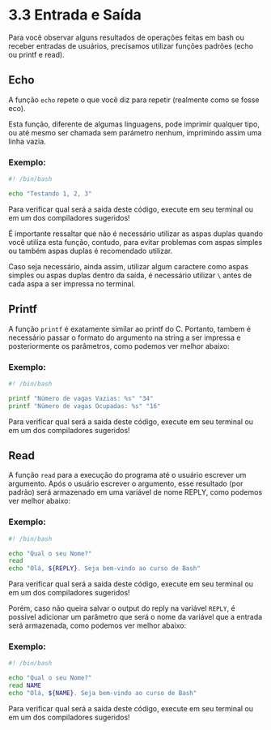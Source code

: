 # 3.3 Entrada e Saída

Para você observar alguns resultados de operações feitas em bash ou receber entradas de usuários, precisamos utilizar funções padrões (echo ou printf e read).

## Echo

A função `echo` repete o que você diz para repetir (realmente como se fosse eco).

Esta função, diferente de algumas linguagens, pode imprimir qualquer tipo, ou até mesmo ser chamada sem parámetro nenhum, imprimindo assim uma linha vazia.

### Exemplo:

```bash
#! /bin/bash

echo "Testando 1, 2, 3"

```

Para verificar qual será a saida deste código, execute em seu terminal ou em um dos compiladores sugeridos!

É importante ressaltar que não é necessário utilizar as aspas duplas quando você utiliza esta função, contudo, para evitar problemas com aspas simples ou também aspas duplas é recomendado utilizar.

Caso seja necessário, ainda assim, utilizar algum caractere como aspas simples ou aspas duplas dentro da saída, é necessário utilizar `\` antes de cada aspa a ser impressa no terminal.

## Printf

A função `printf` é exatamente similar ao printf do C. Portanto, tambem é necessário passar o formato do argumento na string a ser impressa e posteriormente os parâmetros, como podemos ver melhor abaixo:

### Exemplo:

```bash
#! /bin/bash

printf "Número de vagas Vazias: %s" "34"
printf "Número de vagas Ocupadas: %s" "16"
```

Para verificar qual será a saida deste código, execute em seu terminal ou em um dos compiladores sugeridos!

## Read

A função `read` para a execução do programa até o usuário escrever um argumento. Após o usuário escrever o argumento, esse resultado (por padrão) será armazenado em uma variável de nome REPLY, como podemos ver melhor abaixo:

### Exemplo:

```bash
#! /bin/bash

echo "Qual o seu Nome?"
read
echo "Olá, ${REPLY}. Seja bem-vindo ao curso de Bash"
```

Para verificar qual será a saida deste código, execute em seu terminal ou em um dos compiladores sugeridos!

Porém, caso não queira salvar o output do reply na variável `REPLY`, é possível adicionar um parâmetro que será o nome da variável que a entrada será armazenada, como podemos ver melhor abaixo:

### Exemplo:

```bash
#! /bin/bash

echo "Qual o seu Nome?"
read NAME
echo "Olá, ${NAME}. Seja bem-vindo ao curso de Bash"
```

Para verificar qual será a saida deste código, execute em seu terminal ou em um dos compiladores sugeridos!
